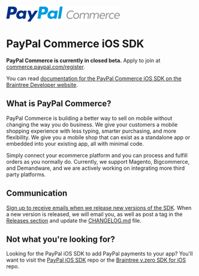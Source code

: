 [![PayPal Commerce](assets/pp_commerce_logo.png)](https://commerce.paypal.com/)

# PayPal Commerce iOS SDK
**PayPal Commerce is currently in closed beta.** Apply to join at [commerce.paypal.com/register](https://commerce.paypal.com/register).

You can read [documentation for the PayPal Commerce iOS SDK on the Braintree Developer website](https://developers.braintreepayments.com/guides/paypal-commerce-ios/overview).

## What is PayPal Commerce?
PayPal Commerce is building a better way to sell on mobile without changing the way you do business. We give your customers a mobile shopping experience with less typing, smarter purchasing, and more flexibility. We give you a mobile shop that can exist as a standalone app or embedded into your existing app, all with minimal code.

Simply connect your ecommerce platform and you can process and fulfill orders as you normally do. Currently, we support Magento, Bigcommerce, and Demandware, and we are actively working on integrating more third party platforms.

## Communication
[Sign up to receive emails when we release new versions of the SDK](http://eepurl.com/_c1K9). When a new version is released, we will email you, as well as post a tag in the [Releases section](https://github.com/braintree/paypal-commerce-ios/releases) and update the [CHANGELOG.md](https://github.com/braintree/paypal-commerce-ios/blob/master/CHANGELOG.md) file.


## Not what you're looking for?
Looking for the PayPal iOS SDK to add PayPal payments to your app? You'll want to visit the [PayPal iOS SDK](https://github.com/paypal/PayPal-iOS-SDK) repo or the [Braintree v.zero SDK for iOS](https://github.com/braintree/braintree_ios) repo.

